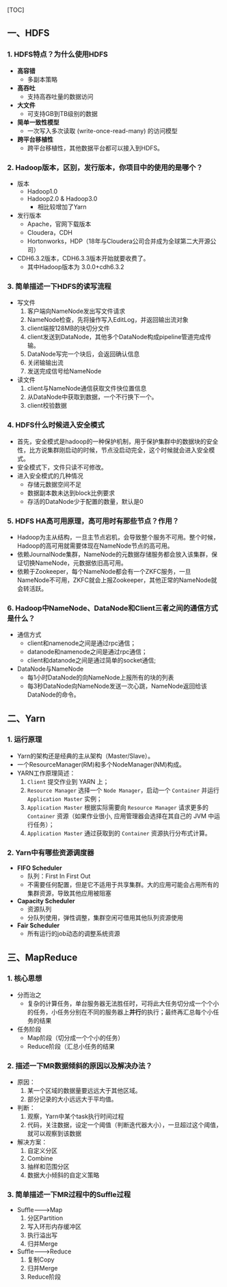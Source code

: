 [TOC]

## 一、HDFS

### 1. HDFS特点？为什么使用HDFS

* **高容错**
  * 多副本策略
* **高吞吐**
  * 支持高吞吐量的数据访问
* **大文件**
  * 可支持GB到TB级别的数据
* **简单一致性模型**
  * 一次写入多次读取 (write-once-read-many) 的访问模型
* **跨平台移植性**
  * 跨平台移植性，其他数据平台都可以接入到HDFS。

### 2. Hadoop版本，区别，发行版本，你项目中的使用的是哪个？

* 版本
  * Hadoop1.0
  * Hadoop2.0 & Hadoop3.0
    * 相比较增加了Yarn
* 发行版本
  * Apache，官网下载版本
  * Cloudera，CDH
  * Hortonworks，HDP（18年与Cloudera公司合并成为全球第二大开源公司）
* CDH6.3.2版本，CDH6.3.3版本开始就要收费了。
  * 其中Hadoop版本为 3.0.0+cdh6.3.2

### 3. 简单描述一下HDFS的读写流程

* 写文件
  1. 客户端向NameNode发出写文件请求
  2. NameNode检查，先将操作写入EditLog，并返回输出流对象
  3. client端按128MB的块切分文件
  4. client发送到DataNode，其他多个DataNode构成pipeline管道完成传输。
  5. DataNode写完一个块后，会返回确认信息
  6. 关闭输输出流
  7. 发送完成信号给NameNode
* 读文件
  1. client与NameNode通信获取文件快位置信息
  2. 从DataNode中获取到数据，一个不行换下一个。
  3. client校验数据

### 4. HDFS什么时候进入安全模式

* 首先，安全模式是hadoop的一种保护机制，用于保护集群中的数据块的安全性，比方说集群刚启动的时候，节点没启动完全，这个时候就会进入安全模式。
* 安全模式下，文件只读不可修改。
* 进入安全模式的几种情况
  * 存储元数据空间不足
  * 数据副本数未达到block比例要求
  * 存活的DataNode少于配置的数量，默认是0

### 5. HDFS HA高可用原理，高可用时有那些节点？作用？

* Hadoop为主从结构，一旦主节点宕机，会导致整个服务不可用。整个时候，Hadoop的高可用就需要体现在NameNode节点的高可用。
* 依赖JournalNode集群，NameNode的元数据存储服务都会放入该集群，保证切换NameNode，元数据依旧高可用。
* 依赖于Zookeeper，每个NameNode都会有一个ZKFC服务，一旦NameNode不可用，ZKFC就会上报Zookeeper，其他正常的NameNode就会转活跃。

### 6. Hadoop中NameNode、DataNode和Client三者之间的通信方式是什么？

* 通信方式
  * client和namenode之间是通过rpc通信；
  * datanode和namenode之间是通过rpc通信；
  * client和datanode之间是通过简单的socket通信;
* DataNode与NameNode
  * 每1小时DataNode的向NameNode上报所有的块的列表
  * 每3秒DataNode向NameNode发送一次心跳，NameNode返回给该DataNode的命令。

## 二、Yarn

### 1. 运行原理

* Yarn的架构还是经典的主从架构（Master/Slave）。
* 一个ResourceManager(RM)和多个NodeManager(NM)构成。
* YARN工作原理简述：
  1. `Client` 提交作业到 YARN 上；
  2. `Resource Manager` 选择一个 `Node Manager`，启动一个 `Container` 并运行 `Application Master` 实例；
  3. `Application Master` 根据实际需要向 `Resource Manager` 请求更多的 `Container` 资源（如果作业很小, 应用管理器会选择在其自己的 JVM 中运行任务）；
  4. `Application Master` 通过获取到的 `Container` 资源执行分布式计算。

### 2. Yarn中有哪些资源调度器

* **FIFO Scheduler**
  * 队列：First In First Out
  * 不需要任何配置，但是它不适用于共享集群。大的应用可能会占用所有的集群资源，导致其他应用被阻塞
* **Capacity Scheduler**
  * 资源队列
  * 分队列使用，弹性调整，集群空闲可借用其他队列资源使用
* **Fair Scheduler**
  * 所有运行的job动态的调整系统资源

## 三、MapReduce

### 1. 核心思想

* 分而治之
  * 复杂的计算任务，单台服务器无法胜任时，可将此大任务切分成一个个小的任务，小任务分别在不同的服务器上**并行**的执行；最终再汇总每个小任务的结果
* 任务阶段
  * Map阶段（切分成一个个小的任务）
  * Reduce阶段（汇总小任务的结果

### 2. 描述一下MR数据倾斜的原因以及解决办法？

* 原因：
  1. 某一个区域的数据量要远远大于其他区域。
  2. 部分记录的大小远远大于平均值。
* 判断：
  1. 观察，Yarn中某个task执行时间过程
  2. 代码，关注数据，设定一个阈值（判断迭代器大小），一旦超过这个阈值，就可以观察到该数据
* 解决方案：
  1. 自定义分区
  2. Combine
  3. 抽样和范围分区
  4. 数据大小倾斜的自定义策略

### 3. 简单描述一下MR过程中的Suffle过程

* Suffle--->Map
  	1. 分区Partition
   	2. 写入环形内存缓冲区
   	3. 执行溢出写
   	4. 归并Merge
 * Suffle--->Reduce
   1. 复制Copy
   2. 归并Merge
   3. Reduce阶段


